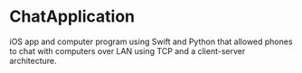 # ChatApplication
iOS app and computer program using Swift and Python that allowed phones to chat with computers over LAN using TCP and a client-server architecture.
